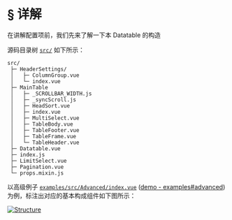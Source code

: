 # § 详解

在讲解配置项前，我们先来了解一下本 Datatable 的构造

源码目录树 [`src/`](https://github.com/OneWayTech/vue2-datatable/tree/master/src) 如下所示：

```
src/
 ├─ HeaderSettings/
 │   ├─ ColumnGroup.vue
 │   └─ index.vue
 ├─ MainTable
 │   ├─ _SCROLLBAR_WIDTH.js
 │   ├─ _syncScroll.js
 │   ├─ HeadSort.vue
 │   ├─ index.vue
 │   ├─ MultiSelect.vue
 │   ├─ TableBody.vue
 │   ├─ TableFooter.vue
 │   ├─ TableFrame.vue
 │   └─ TableHeader.vue
 ├─ Datatable.vue
 ├─ index.js
 ├─ LimitSelect.vue
 ├─ Pagination.vue
 └─ props.mixin.js
```

以高级例子 [`examples/src/Advanced/index.vue`](https://github.com/OneWayTech/vue2-datatable/blob/master/examples/src/Advanced/index.vue) ([demo - examples#advanced](https://OneWayTech.github.io/vue2-datatable/examples/dist#advanced)) 为例，标注出对应的基本构成组件如下图所示：

<a href="_images/structure.png" target="_blank" title="点击放大">
  <img src="_images/structure.png" alt="Structure">
</a>
